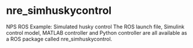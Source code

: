 # nre_simhuskycontrol
NPS ROS Example: Simulated husky control
The ROS launch file, Simulink control model, MATLAB controller and Python controller are all available as a ROS package called nre_simhuskycontrol.
